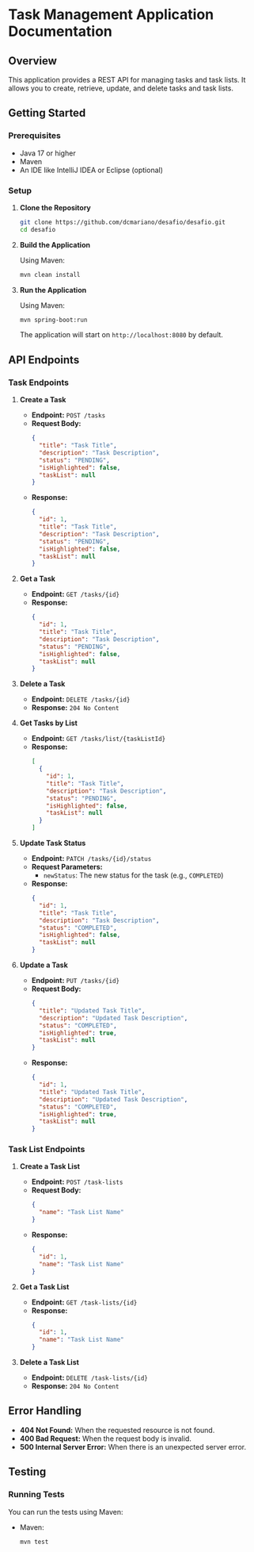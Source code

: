 # Task Management Application Documentation

## Overview

This application provides a REST API for managing tasks and task lists. It allows you to create, retrieve, update, and delete tasks and task lists.

## Getting Started

### Prerequisites

- Java 17 or higher
- Maven
- An IDE like IntelliJ IDEA or Eclipse (optional)

### Setup

1. **Clone the Repository**

   ```bash
   git clone https://github.com/dcmariano/desafio/desafio.git
   cd desafio
   ```

2. **Build the Application**

   Using Maven:
   ```bash
   mvn clean install
   ```

3. **Run the Application**

   Using Maven:
   ```bash
   mvn spring-boot:run
   ```

   The application will start on `http://localhost:8080` by default.

## API Endpoints

### Task Endpoints

1. **Create a Task**

    - **Endpoint:** `POST /tasks`
    - **Request Body:**
      ```json
      {
        "title": "Task Title",
        "description": "Task Description",
        "status": "PENDING",
        "isHighlighted": false,
        "taskList": null
      }
      ```
    - **Response:**
      ```json
      {
        "id": 1,
        "title": "Task Title",
        "description": "Task Description",
        "status": "PENDING",
        "isHighlighted": false,
        "taskList": null
      }
      ```

2. **Get a Task**

    - **Endpoint:** `GET /tasks/{id}`
    - **Response:**
      ```json
      {
        "id": 1,
        "title": "Task Title",
        "description": "Task Description",
        "status": "PENDING",
        "isHighlighted": false,
        "taskList": null
      }
      ```

3. **Delete a Task**

    - **Endpoint:** `DELETE /tasks/{id}`
    - **Response:** `204 No Content`

4. **Get Tasks by List**

    - **Endpoint:** `GET /tasks/list/{taskListId}`
    - **Response:**
      ```json
      [
        {
          "id": 1,
          "title": "Task Title",
          "description": "Task Description",
          "status": "PENDING",
          "isHighlighted": false,
          "taskList": null
        }
      ]
      ```

5. **Update Task Status**

    - **Endpoint:** `PATCH /tasks/{id}/status`
    - **Request Parameters:**
        - `newStatus`: The new status for the task (e.g., `COMPLETED`)
    - **Response:**
      ```json
      {
        "id": 1,
        "title": "Task Title",
        "description": "Task Description",
        "status": "COMPLETED",
        "isHighlighted": false,
        "taskList": null
      }
      ```

6. **Update a Task**

    - **Endpoint:** `PUT /tasks/{id}`
    - **Request Body:**
      ```json
      {
        "title": "Updated Task Title",
        "description": "Updated Task Description",
        "status": "COMPLETED",
        "isHighlighted": true,
        "taskList": null
      }
      ```
    - **Response:**
      ```json
      {
        "id": 1,
        "title": "Updated Task Title",
        "description": "Updated Task Description",
        "status": "COMPLETED",
        "isHighlighted": true,
        "taskList": null
      }
      ```

### Task List Endpoints

1. **Create a Task List**

    - **Endpoint:** `POST /task-lists`
    - **Request Body:**
      ```json
      {
        "name": "Task List Name"
      }
      ```
    - **Response:**
      ```json
      {
        "id": 1,
        "name": "Task List Name"
      }
      ```

2. **Get a Task List**

    - **Endpoint:** `GET /task-lists/{id}`
    - **Response:**
      ```json
      {
        "id": 1,
        "name": "Task List Name"
      }
      ```

3. **Delete a Task List**

    - **Endpoint:** `DELETE /task-lists/{id}`
    - **Response:** `204 No Content`

## Error Handling

- **404 Not Found:** When the requested resource is not found.
- **400 Bad Request:** When the request body is invalid.
- **500 Internal Server Error:** When there is an unexpected server error.

## Testing

### Running Tests

You can run the tests using Maven:

- Maven:
  ```bash
  mvn test
  ```
